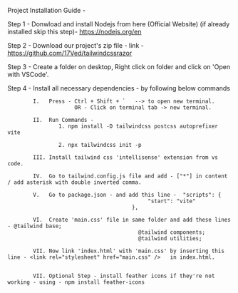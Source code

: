 Project Installation Guide - 

Step 1 - Donwload and install Nodejs from here (Official Website) (if already installed skip this step)- https://nodejs.org/en 	

Step 2 - Download our project's zip file - link - https://github.com/17Ved/tailwindcssrazor

Step 3 - Create a folder on desktop, Right click on folder and click on 'Open with VSCode'.

Step 4 - Install all necessary dependencies - by following below commands
			
			I.   Press - Ctrl + Shift + `   --> to open new terminal.
						 OR - Click on terminal tab -> new terminal.

			II.  Run Commands - 
					1. npm install -D tailwindcss postcss autoprefixer vite

					2. npx tailwindcss init -p
			
			III. Install tailwind css 'intellisense' extension from vs code.

			IV.  Go to tailwind.config.js file and add - ["*"] in content / add asterisk with double inverted comma.

			V.   Go to package.json - and add this line -  "scripts": {
    										    "start": "vite"
  										   },

  			VI.  Create 'main.css' file in same folder and add these lines - @tailwind base;
											 @tailwind components;
											 @tailwind utilities;

			VII. Now link 'index.html' with 'main.css' by inserting this line - <link rel="stylesheet" href="main.css" />	in index.html.


			VII. Optional Step - install feather icons if they're not working - using - npm install feather-icons

